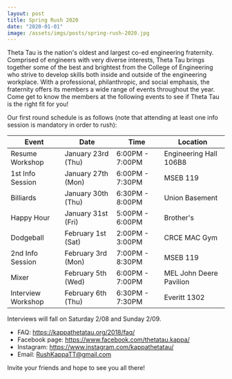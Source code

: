 ```yaml
---
layout: post
title: Spring Rush 2020
date: "2020-01-01"
image: /assets/imgs/posts/spring-rush-2020.jpg
---
```


Theta Tau is the nation's oldest and largest co-ed engineering fraternity. Comprised of engineers with very diverse interests, Theta Tau brings together some of the best and brightest from the College of Engineering who strive to develop skills both inside and outside of the engineering workplace. With a professional, philanthropic, and social emphasis, the fraternity offers its members a wide range of events throughout the year. Come get to know the members at the following events to see if Theta Tau is the right fit for you!

Our first round schedule is as follows (note that attending at least one info session is mandatory in order to rush):

| Event              | Date               | Time            | Location                |
| ------------------ | ------------------ | --------------- | ----------------------- |
| Resume Workshop    | January 23rd (Thu) | 6:00PM - 7:00PM | Engineering Hall 106B8  |
| 1st Info Session   | January 27th (Mon) | 6:00PM - 7:30PM | MSEB 119                |
| Billiards          | January 30th (Thu) | 6:30PM - 8:00PM | Union Basement          |
| Happy Hour         | January 31st (Fri) | 5:00PM - 6:00PM | Brother's               |
| Dodgeball          | February 1st (Sat) | 2:00PM - 3:00PM | CRCE MAC Gym            |
| 2nd Info Session   | February 3rd (Mon) | 7:00PM - 8:30PM | MSEB 119                |
| Mixer              | February 5th (Wed) | 6:00PM - 7:00PM | MEL John Deere Pavilion |
| Interview Workshop | February 6th (Thu) | 6:30PM - 7:30PM | Everitt 1302            |

Interviews will fall on Saturday 2/08 and Sunday 2/09.

- FAQ: <https://kappathetatau.org/2018/faq/>
- Facebook page: <https://www.facebook.com/thetatau.kappa/>
- Instagram: <https://www.instagram.com/kappathetatau/>
- Email: RushKappaTT@gmail.com

Invite your friends and hope to see you all there!
